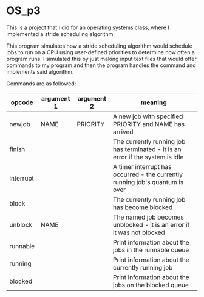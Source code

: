 # OS_p3
This is a project that I did for an operating systems class, where I implemented a stride scheduling algorithm.

This program simulates how a stride scheduling algorithm would schedule jobs to run on a CPU using user-defined priorities to determine how often a program runs. I simulated this by just making input text files that would offer commands to my program and then the program handles the command and implements said algorithm.

Commands are as followed:

| opcode | argument 1 | argument 2 | meaning |
| ------ | ---------- | ----------  | ------- |
| newjob | NAME | PRIORITY | A new job with specified PRIORITY and NAME has arrived |
| finish | | | The currently running job has terminated - it is an error if the system is idle |
| interrupt | | | A timer interrupt has occurred - the currently running job's quantum is over |
| block | | | The currently running job has become blocked |
| unblock | NAME | | The named job becomes unblocked - it is an error if it was not blocked |
| runnable | | | Print information about the jobs in the runnable queue |
| running | | | Print information about the currently running job |
| blocked | | | Print information about the jobs on the blocked queue |
